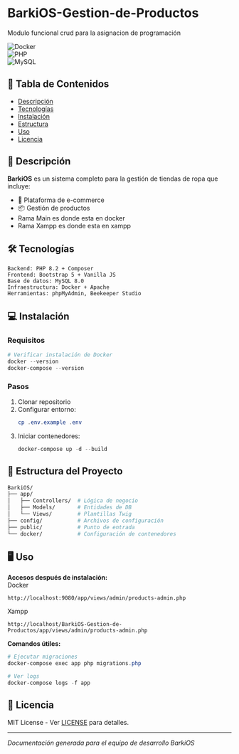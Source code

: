 # BarkiOS-Gestion-de-Productos
Modulo funcional crud para la asignacion de programación

![Docker](https://img.shields.io/badge/Docker-✓-blue?logo=docker)  
![PHP](https://img.shields.io/badge/PHP-8.2-777BB4?logo=php)  
![MySQL](https://img.shields.io/badge/MySQL-8.0-4479A1?logo=mysql)  

## 📌 Tabla de Contenidos  
- [Descripción](#-descripción)  
- [Tecnologías](#-tecnologías)  
- [Instalación](#-instalación)  
- [Estructura](#-estructura-del-proyecto)  
- [Uso](#-uso)   
- [Licencia](#-licencia)  

## 🌟 Descripción  
**BarkiOS** es un sistema completo para la gestión de tiendas de ropa que incluye:  

- 🛒 Plataforma de e-commerce  
- 📦 Gestión de productos
- Rama Main es donde esta en docker
- Rama Xampp es donde esta en xampp


## 🛠️ Tecnologías  
```plaintext
Backend: PHP 8.2 + Composer  
Frontend: Bootstrap 5 + Vanilla JS  
Base de datos: MySQL 8.0  
Infraestructura: Docker + Apache  
Herramientas: phpMyAdmin, Beekeeper Studio  
```  

## 💻 Instalación  

### Requisitos  
```powershell
# Verificar instalación de Docker
docker --version
docker-compose --version
```

### Pasos  
1. Clonar repositorio  
2. Configurar entorno:  
   ```powershell
   cp .env.example .env
   ```  
3. Iniciar contenedores:  
   ```powershell
   docker-compose up -d --build
   ```  

## 📂 Estructura del Proyecto  
```bash
BarkiOS/  
├── app/  
│   ├── Controllers/  # Lógica de negocio  
│   ├── Models/       # Entidades de DB  
│   └── Views/        # Plantillas Twig  
├── config/           # Archivos de configuración  
├── public/           # Punto de entrada  
└── docker/           # Configuración de contenedores  
```  

## 🖥️ Uso  
**Accesos después de instalación:**  
Docker
```plaintext
http://localhost:9080/app/views/admin/products-admin.php
```
Xampp
```plaintext
http://localhost/BarkiOS-Gestion-de-Productos/app/views/admin/products-admin.php
```  

**Comandos útiles:**  
```powershell
# Ejecutar migraciones
docker-compose exec app php migrations.php

# Ver logs
docker-compose logs -f app
```  


## 📜 Licencia  
MIT License - Ver [LICENSE](LICENSE) para detalles.  

---  
*Documentación generada para el equipo de desarrollo BarkiOS*
